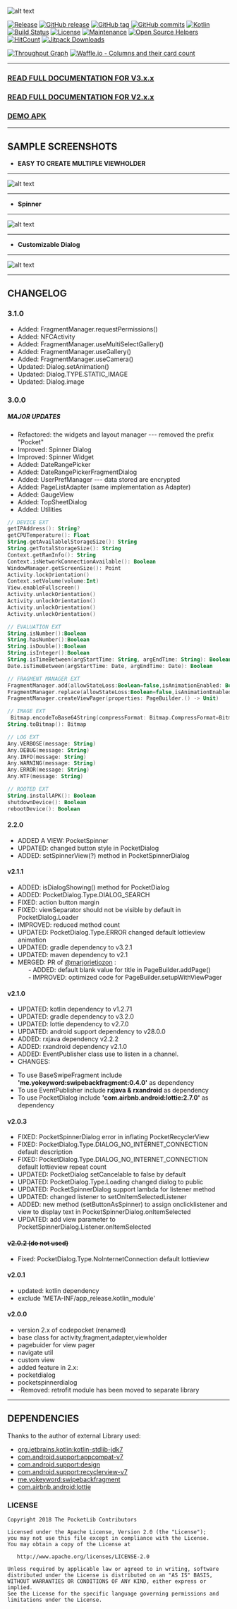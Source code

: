 ![alt text](https://github.com/jamesdeperio/PocketLib/blob/master/pocketlib.png "PocketLib")

[![Release](https://jitpack.io/v/jamesdeperio/PocketLib.svg)](https://jitpack.io/#jamesdeperio/PocketLib)
[![GitHub release](https://img.shields.io/github/release/jamesdeperio/PocketLib.svg)](https://GitHub.com/jamesdeperio/PocketLib/releases/)
[![GitHub tag](https://img.shields.io/github/tag/jamesdeperio/PocketLib.svg)](https://GitHub.com/jamesdeperio/PocketLib/tags/)
[![GitHub commits](https://img.shields.io/github/commits-since/jamesdeperio/PocketLib/2.0.0.svg)](https://GitHub.com/jamesdeperio/PocketLib/commit/)
[![Kotlin](https://img.shields.io/badge/Kotlin-1.2.71-green.svg?style=flat-square)](http://kotlinlang.org)
[![Build Status](https://img.shields.io/travis/jamesdeperio/PocketLib.svg?style=flat-square)](https://travis-ci.org/jamesdeperio/PocketLib)
[![License](https://img.shields.io/badge/License%20-Apache%202-337ab7.svg)](https://www.apache.org/licenses/LICENSE-2.0)
[![Maintenance](https://img.shields.io/badge/Maintained%3F-yes-green.svg)](https://GitHub.com/jamesdeperio/PocketLib/graphs/commit-activity)
[![Open Source Helpers](https://www.codetriage.com/jamesdeperio/pocketlib/badges/users.svg)](https://www.codetriage.com/jamesdeperio/pocketlib)
[![HitCount](http://hits.dwyl.io/jamesdeperio/PocketLib.svg)](http://hits.dwyl.io/jamesdeperio/PocketLib)
[![Jitpack Downloads](https://jitpack.io/v/jamesdeperio/PocketLib/month.svg)](https://jitpack.io/#jamesdeperio/PocketLib)

[![Throughput Graph](https://graphs.waffle.io/jamesdeperio/PocketLib/throughput.svg)](https://waffle.io/jamesdeperio/PocketLib/metrics/throughput)
[![Waffle.io - Columns and their card count](https://badge.waffle.io/jamesdeperio/PocketLib.svg?columns=all)](https://waffle.io/jamesdeperio/PocketLib)

___
### [READ FULL DOCUMENTATION FOR V3.x.x](https://github.com/jamesdeperio/PocketLib/wiki) 
### [READ FULL DOCUMENTATION FOR V2.x.x](https://jamesdeperio.github.io/pocketlib/) 

### [DEMO APK](https://github.com/jamesdeperio/CodePocketBuilderDemo/blob/master/app-debug.apk)
___
## SAMPLE SCREENSHOTS
* **EASY TO CREATE MULTIPLE VIEWHOLDER**
___
![alt text](https://github.com/jamesdeperio/PocketLib/blob/master/multipleviewholder.png "multipleviewholder")
___
* **Spinner**
___
![alt text](https://github.com/jamesdeperio/PocketLib/blob/master/pocketspinner.png "pocketspinner")
___
* **Customizable Dialog**
___
![alt text](https://github.com/jamesdeperio/PocketLib/blob/master/dialog.png "pocketdialog")
___
## CHANGELOG
###  3.1.0
* Added: FragmentManager.requestPermissions()
* Added: NFCActivity
* Added: FragmentManager.useMultiSelectGallery()
* Added: FragmentManager.useGallery()
* Added: FragmentManager.useCamera()
* Updated: Dialog.setAnimation()
* Updated: Dialog.TYPE.STATIC_IMAGE
* Updated: Dialog.image
###  3.0.0
 ##### MAJOR UPDATES
* Refactored: the widgets and layout manager
  --- removed the prefix "Pocket"
* Improved: Spinner Dialog
* Improved: Spinner Widget
* Added: DateRangePicker
* Added: DateRangePickerFragmentDialog
* Added: UserPrefManager
   --- data stored are encrypted 
* Added: PageListAdapter (same implementation as Adapter)
* Added: GaugeView
* Added: TopSheetDialog
* Added: Utilities
``` kotlin  
// DEVICE EXT
getIPAddress(): String?
getCPUTemperature(): Float
String.getAvailablelStorageSize(): String
String.getTotalStorageSize(): String
Context.getRamInfo(): String
Context.isNetworkConnectionAvailable(): Boolean
WindowManager.getScreenSize(): Point
Activity.lockOrientation()
Context.setVolume(volume:Int)
View.enableFullscreen()
Activity.unlockOrientation() 
Activity.unlockOrientation() 
Activity.unlockOrientation() 
Activity.unlockOrientation() 
```  
``` kotlin  
// EVALUATION EXT
String.isNumber():Boolean
String.hasNumber():Boolean 
String.isDouble():Boolean 
String.isInteger():Boolean 
String.isTimeBetween(argStartTime: String, argEndTime: String): Boolean  //FORMAT "HH:mm:ss"
Date.isTimeBetween(argStartTime: Date, argEndTime: Date): Boolean
```
``` kotlin  
// FRAGMENT MANAGER EXT
FragmentManager.add(allowStateLoss:Boolean=false,isAnimationEnabled: Boolean = true,properties: FragmentTransaction.() -> Unit) 
FragmentManager.replace(allowStateLoss:Boolean=false,isAnimationEnabled: Boolean = true,properties: FragmentTransaction.() -> Unit)
FragmentManager.createViewPager(properties: PageBuilder.() -> Unit) 
```
``` kotlin  
// IMAGE EXT
 Bitmap.encodeToBase64String(compressFormat: Bitmap.CompressFormat=Bitmap.CompressFormat.PNG, quality: Int=80): String
String.toBitmap(): Bitmap
```
``` kotlin  
// LOG EXT
Any.VERBOSE(message: String)
Any.DEBUG(message: String)
Any.INFO(message: String)
Any.WARNING(message: String)
Any.ERROR(message: String) 
Any.WTF(message: String)
```
``` kotlin  
// ROOTED EXT
String.installAPK(): Boolean
shutdownDevice(): Boolean 
rebootDevice(): Boolean 
```

#### 2.2.0
- ADDED A VIEW: PocketSpinner
- UPDATED: changed button style in PocketDialog
- ADDED: setSpinnerView(?) method in PocketSpinnerDialog
#### v2.1.1
- ADDED: isDialogShowing() method for PocketDialog
- ADDED: PocketDialog.Type.DIALOG_SEARCH
- FIXED: action button margin
- FIXED: viewSeparator should not be visible by default in PocketDialog.Loader
- IMPROVED: reduced method count
- UPDATED: PocketDialog.Type.ERROR changed default lottieview animation
- UPDATED: gradle dependency to v3.2.1
- UPDATED: maven dependency to v2.1
- MERGED: PR of [@marjorietiozon](https://github.com/marjorietiozon) :<br/>
&nbsp;&nbsp;&nbsp;&nbsp;&nbsp;&nbsp;- ADDED: default blank value for title in PageBuilder.addPage()<br/>
&nbsp;&nbsp;&nbsp;&nbsp;&nbsp;&nbsp;- IMPROVED: optimized code for PageBuilder.setupWithViewPager
#### v2.1.0
* UPDATED: kotlin dependency to v1.2.71
* UPDATED: gradle dependency to v3.2.0
* UPDATED: lottie dependency to v2.7.0
* UPDATED: android support dependency to v28.0.0
* ADDED: rxjava dependency v2.2.2
* ADDED: rxandroid dependency v2.1.0
* ADDED: EventPublisher class use to listen in a channel.
* CHANGES: 
- To use BaseSwipeFragment include **'me.yokeyword:swipebackfragment:0.4.0'** as dependency
- To use EventPublisher include **rxjava & rxandroid** as dependency
- To use PocketDialog include **'com.airbnb.android:lottie:2.7.0'** as dependency
#### v2.0.3
* FIXED: PocketSpinnerDialog error in inflating PocketRecyclerView
* FIXED: PocketDialog.Type.DIALOG_NO_INTERNET_CONNECTION default description
* FIXED: PocketDialog.Type.DIALOG_NO_INTERNET_CONNECTION default lottieview repeat count
* UPDATED: PocketDialog setCancelable to false by default
* UPDATED: PocketDialog.Type.Loading changed dialog to public
* UPDATED: PocketSpinnerDialog support lambda for listener method
* UPDATED: changed listener to setOnItemSelectedListener
* ADDED: new method (setButtonAsSpinner) to assign onclicklistener and view to display text in PocketSpinnerDialog.onItemSelected
* UPDATED: add view parameter to PocketSpinnerDialog.Listener.onItemSelected
#### ~~v2.0.2 (do not used)~~
* Fixed: PocketDialog.Type.NoInternetConnection default lottieview
#### v2.0.1
* updated: kotlin dependency
* exclude 'META-INF/app_release.kotlin_module'
#### v2.0.0
* version 2.x of codepocket (renamed)
* base class for activity,fragment,adapter,viewholder
* pagebuider for view pager
* navigate util
* custom view
* added feature in 2.x:
* pocketdialog
* pocketspinnerdialog
* -Removed: retrofit module has been moved to separate library
___
## DEPENDENCIES
Thanks to the author of external Library used:
* [org.jetbrains.kotlin:kotlin-stdlib-jdk7](https://github.com/JetBrains/kotlin/tree/master/libraries/stdlib)
* [com.android.support:appcompat-v7](https://developer.android.com/topic/libraries/support-library/)
* [com.android.support:design](https://developer.android.com/topic/libraries/support-library/)
* [com.android.support:recyclerview-v7](https://developer.android.com/topic/libraries/support-library/)
* [me.yokeyword:swipebackfragment](https://github.com/YoKeyword/SwipeBackFragment/)
* [com.airbnb.android:lottie](https://github.com/airbnb/lottie-android)


### LICENSE
```
Copyright 2018 The PocketLib Contributors

Licensed under the Apache License, Version 2.0 (the "License");
you may not use this file except in compliance with the License.
You may obtain a copy of the License at

   http://www.apache.org/licenses/LICENSE-2.0

Unless required by applicable law or agreed to in writing, software
distributed under the License is distributed on an "AS IS" BASIS,
WITHOUT WARRANTIES OR CONDITIONS OF ANY KIND, either express or implied.
See the License for the specific language governing permissions and
limitations under the License.
```
